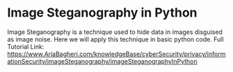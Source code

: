 # Image Steganography in Python
Image Steganography is a technique used to hide data in images disguised as image noise. Here we will apply this technique in basic python code.
Full Tutorial Link: https://www.AriaBagheri.com/knowledgeBase/cyberSecurity/privacy/informationSecurity/imageSteganography/imageSteganographyInPython
